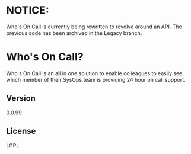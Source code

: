 NOTICE:
========

Who's On Call is currently being rewritten to revolve around an API. The previous code has been archived in the Legacy branch.

Who's On Call?
=========

Who's On Call is an all in one solution to enable colleagues to easily see which member of their SysOps team is providing 24 hour on call support.

Version
----

0.0.99

License
----

LGPL
    
